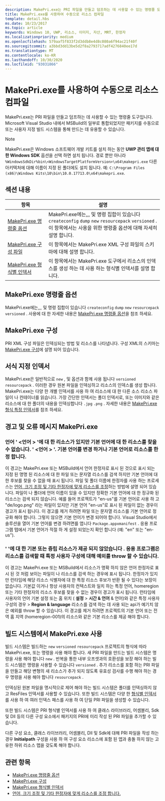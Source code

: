 ```yaml
---
description: MakePri.exe는 PRI 파일을 만들고 덤프하는 데 사용할 수 있는 명령줄 도구입니다. Microsoft Visual Studio 내에서 MSBuild의 일부로 통합되었지만 패키지를 수동으로 또는 사용자 지정 빌드 시스템을 통해 만드는 데 유용할 수 있습니다.
title: MakePri.exe를 사용하여 수동으로 리소스 컴파일
template: detail.hbs
ms.date: 10/23/2017
ms.topic: article
keywords: Windows 10, UWP, 리소스, 이미지, 자산, MRT, 한정자
ms.localizationpriority: medium
ms.openlocfilehash: 579aaf5f833f2d3ddb8e4d8c080a6f94ac21f40f
ms.sourcegitcommit: a3bbd3dd13be5d2f8a2793717adf4276840ee17d
ms.translationtype: MT
ms.contentlocale: ko-KR
ms.lasthandoff: 10/30/2020
ms.locfileid: "93031866"
---
```

# <a name="compile-resources-manually-with-makepriexe"></a>MakePri.exe를 사용하여 수동으로 리소스 컴파일

MakePri.exe는 PRI 파일을 만들고 덤프하는 데 사용할 수 있는 명령줄 도구입니다. Microsoft Visual Studio 내에서 MSBuild의 일부로 통합되었지만 패키지를 수동으로 또는 사용자 지정 빌드 시스템을 통해 만드는 데 유용할 수 있습니다.

> [!NOTE]
> MakePri.exe은 Windows 소프트웨어 개발 키트를 설치 하는 동안 **UWP 관리 앱에 대 한 Windows SDK** 옵션을 선택 하면 설치 됩니다. 경로 뿐만 아니라 `%WindowsSdkDir%bin\<WindowsTargetPlatformVersion>\x64\makepri.exe` 다른 아키텍처에 대해 이름이 지정 된 폴더에도 설치 됩니다. 예: `C:\Program Files (x86)\Windows Kits\10\bin\10.0.17713.0\x64\makepri.exe`.

## <a name="in-this-section"></a>섹션 내용
|항목|설명|
|-|-|
| [MakePri.exe 명령줄 옵션](makepri-exe-command-options.md) | MakePri.exe에는,,, 및 명령 집합이 있습니다 `createconfig` `dump` `new` `resourcepack` `versioned` . 이 항목에서는 사용을 위한 명령줄 옵션에 대해 자세히 설명 합니다. |
| [MakePri.exe 구성 파일](makepri-exe-configuration.md) | 이 항목에서는 MakePri.exe XML 구성 파일의 스키마에 대해 설명 합니다. |
| [MakePri.exe 형식별 인덱서](makepri-exe-format-specific-indexers.md) | 이 항목에서는 MakePri.exe 도구에서 리소스의 인덱스를 생성 하는 데 사용 하는 형식별 인덱서를 설명 합니다. |

## <a name="makepriexe-command-line-options"></a>MakePri.exe 명령줄 옵션

MakePri.exe에는,,, 및 명령 집합이 있습니다 `createconfig` `dump` `new` `resourcepack` `versioned` . 사용에 대 한 자세한 내용은 [MakePri.exe 명령줄 옵션](makepri-exe-command-options.md)을 참조 하세요.

## <a name="makepriexe-configuration"></a>MakePri.exe 구성

PRI XML 구성 파일은 인덱싱되는 방법 및 리소스를 나타냅니다. 구성 XML의 스키마는 [MakePri.exe 구성](makepri-exe-configuration.md)에 설명 되어 있습니다.

## <a name="format-specific-indexers"></a>서식 지정 인덱서

MakePri.exe은 일반적으로 `new` , 및 옵션과 함께 사용 됩니다 `versioned` `resourcepack` . 이러한 경우 원본 파일을 인덱싱하고 리소스의 인덱스를 생성 합니다. MakePri.exe는 다양 한 개별 인덱서를 사용 하 여 리소스에 대 한 다른 소스 리소스 파일이 나 컨테이너를 읽습니다. 가장 간단한 인덱서는 폴더 인덱서로, 또는 이미지와 같은 리소스에 대 한 폴더의 내용을 인덱싱합니다 `.jpg` `.png` . 자세한 내용은 [MakePri.exe 형식 특정 인덱서](makepri-exe-format-specific-indexers.md)를 참조 하세요.

## <a name="makepriexe-warnings-and-error-messages"></a>경고 및 오류 메시지 MakePri.exe

### <a name="resources-found-for-languages-languages-but-no-resources-found-for-default-languages-languages-change-the-default-language-or-qualify-resources-with-the-default-language"></a>언어 ' <언어 > '에 대 한 리소스가 있지만 기본 언어에 대 한 리소스를 찾을 수 없습니다. ' <언어 > '. 기본 언어를 변경 하거나 기본 언어로 리소스를 한정 합니다.

이 경고는 MakePri.exe 또는 MSBuild에서 언어 한정자로 표시 된 것으로 표시 되는 지정 된 명명 된 리소스에 대 한 파일 또는 문자열 리소스를 검색 하지만 기본 언어에 대 한 후보를 찾을 수 없을 때 표시 됩니다. 파일 및 폴더 이름에 한정자를 사용 하는 프로세스는 [언어, 크기 조정 및 기타 한정자에 맞게 리소스를 조정](tailor-resources-lang-scale-contrast.md)하는 방법에 설명 되어 있습니다. 파일이 나 폴더에 언어 이름이 있을 수 있지만 정확한 기본 언어에 대 한 정규화 된 리소스는 검색 되지 않습니다. 예를 들어 프로젝트가 "en-us"를 기본 언어로 사용 하 고 "de/logo.png" 라는 파일이 있지만 기본 언어 "en-us"로 표시 된 파일이 없는 경우이 경고가 표시 됩니다. 이 경고를 제거 하려면 파일 또는 문자열 리소스를 기본 언어로 정규화 해야 합니다. 그렇지 않으면 기본 언어가 변경 되어야 합니다. Visual Studio에서 솔루션을 열어 기본 언어를 변경 하려면를 엽니다 `Package.appxmanifest` . 응용 프로그램 탭에서 기본 언어가 적절 하 게 설정 되었는지 확인 합니다 (예: "en" 또는 "en-us").

### <a name="no-default-or-neutral-resource-given-for-resource-identifier-the-application-may-throw-an-exception-for-certain-user-configurations-when-retrieving-the-resources"></a>' '에 대 한 기본 또는 중립 리소스가 제공 되지 않았습니다 <resource identifier> . 응용 프로그램은 리소스를 검색할 때 특정 사용자 구성에 대해 예외를 throw 할 수 있습니다.

이 경고는 MakePri.exe 또는 MSBuild에서 리소스가 명확 하지 않은 언어 한정자로 표시 된 것 처럼 보이는 파일이 나 리소스를 검색 하는 경우에 표시 됩니다. 한정자가 있지만 런타임에 해당 리소스 식별자에 대 한 특정 리소스 후보가 반환 될 수 있다는 보장이 없습니다. 기본값 이거나 항상 사용자의 컨텍스트와 일치 하는 특정 언어, homeregion 또는 기타 한정자의 리소스 후보를 찾을 수 없는 경우이 경고가 표시 됩니다. 런타임에 사용자의 언어 기본 설정 또는 홈 위치 ( **설정**  >  **시간 & 언어** & 언어)와 같은 특정 사용자 구성의 경우  >  **Region & language** 리소스를 검색 하는 데 사용 되는 api가 예기치 않은 예외를 throw 할 수 있습니다. 이 경고를 제거 하려면 프로젝트의 기본 언어 또는 전역 홈 지역 (homeregion-001)의 리소스와 같은 기본 리소스를 제공 해야 합니다.

## <a name="using-makepriexe-in-a-build-system"></a>빌드 시스템에서 MakePri.exe 사용

빌드 시스템은 빌드하는 `new` `versioned` `resourcepack` 프로젝트의 형식에 따라 MakePri.exe, 또는 명령을 사용 해야 합니다. 새 PRI 파일을 만드는 빌드 시스템은 명령을 사용 해야 합니다 `new` . 반복을 통한 내부 오프셋과의 호환성을 보장 해야 하는 빌드 시스템은 명령을 사용할 수 있습니다 `versioned` . 추가 리소스를 포함 하는 PRI 파일을 만들고 해당 변형의 새 리소스가 추가 되지 않도록 유효성 검사를 수행 해야 하는 경우 명령을 사용 해야 합니다 `resourcepack` .

인덱싱된 원본 파일을 명시적으로 제어 해야 하는 빌드 시스템은 폴더를 인덱싱하지 않고 ResFiles 인덱서를 사용할 수 있습니다. 또한 빌드 시스템은 다양 한 [형식별 인덱서](makepri-exe-format-specific-indexers.md) 를 사용 하 여 여러 인덱스 패스를 사용 하 여 단일 PRI 파일을 생성할 수 있습니다.

또한 빌드 시스템은 PRI 형식별 인덱서를 사용 하 여 클래스 라이브러리, 어셈블리, Sdk 및 Dll 등의 다른 구성 요소에서 패키지의 PRI에 미리 작성 된 PRI 파일을 추가할 수 있습니다.

다른 구성 요소, 클래스 라이브러리, 어셈블리, Dll 및 Sdk에 대해 PRI 파일을 작성 하는 경우 **Initialpath** 구성을 사용 하 여 구성 요소 리소스에 포함 된 앱과 충돌 하지 않는 고유한 하위 리소스 맵을 갖도록 해야 합니다.

## <a name="related-topics"></a>관련 항목
* [MakePri.exe 명령줄 옵션](makepri-exe-command-options.md)
* [MakePri.exe 구성](makepri-exe-configuration.md)
* [MakePri.exe 형식별 인덱서](makepri-exe-format-specific-indexers.md)
* [언어, 크기 조정 및 기타 한정자에 맞게 리소스를 조정 합니다.](tailor-resources-lang-scale-contrast.md)
